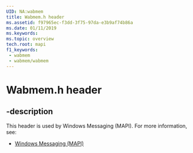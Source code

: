 ```yaml
---
UID: NA:wabmem
title: Wabmem.h header
ms.assetid: f97965ec-f3dd-3f75-97da-e3b9af74b86a
ms.date: 01/11/2019
ms.keywords: 
ms.topic: overview
tech.root: mapi
f1_keywords:
 - wabmem
 - wabmem/wabmem
---
```


# Wabmem.h header


## -description

This header is used by Windows Messaging (MAPI). For more information, see:

- [Windows Messaging (MAPI)](../_mapi/index.md)

